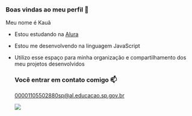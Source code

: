 ### Boas vindas ao meu perfil 💙

Meu nome é Kauã

- Estou estudando na [Alura](https://www.alura.com.br)
- Estou me desenvolvendo na linguagem JavaScript
- Utilizo esse espaço para minha organização e compartilhamento dos meu projetos desenvolvidos

  ### Você entrar em contato comigo 📫

  00001105502880sp@al.educacao.sp.gov.br

  ![](https://media1.tenor.com/m/0ErrQGDD8NoAAAAC/gym-sad.gif)
 
